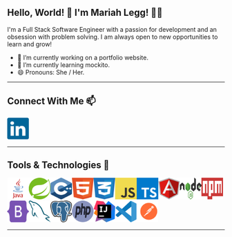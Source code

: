 ## Hello, World! 👋 I'm Mariah Legg! 👩‍💻

I'm a Full Stack Software Engineer with a passion for development and an obsession with problem solving. I am always open to new opportunities to learn and grow!

- 🔭 I’m currently working on a portfolio website.
- 🌱 I’m currently learning mockito.
- 😄 Pronouns: She / Her.

---

## Connect With Me 📫

<a src="www.linkedin.com/in/mariah-legg"><img src="images/linkedin.svg" alt="linkedin logo" height="50px" width="50px" /></a>

---

## Tools & Technologies 🧰

<img src="images/java.svg" alt="java logo" height="50px" width="50px" /><img src="images/spring.svg" alt="spring logo" height="50px" width="50px"/><img src="images/c++.svg" alt="c++ logo" height="50px" width="50px"/><img src="images/html.svg" alt="html5 logo" height="50px" width="50px"/><img src="images/css.svg" alt="css3 logo" height="50px" width="50px"/><img src="images/javascript.svg" alt="javascript logo" height="50px" width="50px"/><img src="images/typescript.svg" alt="typescript logo" height="50px" width="50px"/><img src="images/angular.svg" alt="angular logo" height="50px" width="50px"/><img src="images/nodejs.svg" alt="nodejs logo" height="50px" width="50px"/><img src="images/npm.svg" alt="npm logo" height="50px" width="50px"/><img src="images/bootstrap.svg" alt="bootstrap logo" height="50px" width="50px"/><img src="images/mysql.svg" alt="mysql logo" height="50px" width="50px"/><img src="images/postgresql.svg" alt="postgresql logo" height="50px" width="50px"/><img src="images/php.svg" alt="php logo" height="50px" width="50px"/><img src="images/intellij-idea.svg" alt="intellij logo" height="50px" width="50px"/><img src="images/visual-studio-code.svg" alt="vscode logo" height="50px" width="50px"/><img src="images/postman.svg" alt="postman logo" height="50px" width="50px" />

---


